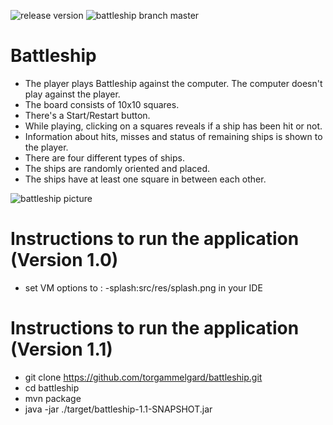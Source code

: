 ![release version](https://img.shields.io/badge/release-v1.1-blue.svg)
![battleship branch master](https://travis-ci.org/torgammelgard/Battleship.svg?branch=master)

# Battleship
 * The player plays Battleship against the computer. The computer doesn't play against the player.
 * The board consists of 10x10 squares.
 * There's a Start/Restart button.
 * While playing, clicking on a squares reveals if a ship has been hit or not.
 * Information about hits, misses and status of remaining ships is shown to the player.
 * There are four different types of ships.
 * The ships are randomly oriented and placed.
 * The ships have at least one square in between each other.

![battleship picture](https://torgammelgardjava.files.wordpress.com/2015/11/2015-11-17-03_11_39-battleship.png)

# Instructions to run the application (Version 1.0)
 * set VM options to : -splash:src/res/splash.png in your IDE
 
# Instructions to run the application (Version 1.1)
 - git clone https://github.com/torgammelgard/battleship.git
 - cd battleship
 - mvn package
 - java -jar ./target/battleship-1.1-SNAPSHOT.jar
